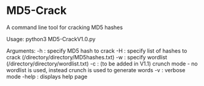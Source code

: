 # MD5-Crack
A command line tool for cracking MD5 hashes

Usage:
python3 MD5-CrackV1.0.py <arguments>
  
Arguments:
-h :    specify MD5 hash to crack
-H :    specify list of hashes to crack (/directory/directory/MD5hashes.txt)
-w :    specify wordlist (/directory/directory/wordlist.txt)
-c :    (to be added in V1.1) crunch mode - no wordlist is used, instead crunch is used to generate words
-v :    verbose mode
-help : displays help page
